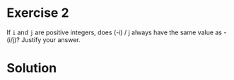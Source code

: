 # Exercise 2

If `i` and `j` are positive integers, does (-i) / j always have the same value as -(i/j)? Justify your answer.

# Solution


